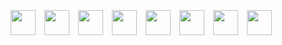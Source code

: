 <p align="left">
  <img src="https://cdn.jsdelivr.net/gh/devicons/devicon/icons/javascript/javascript-original.svg" width="40" height="40" style="margin:5px;"/>
  <img src="https://cdn.jsdelivr.net/gh/devicons/devicon/icons/typescript/typescript-original.svg" width="40" height="40" style="margin:5px;"/>
  <img src="https://cdn.jsdelivr.net/gh/devicons/devicon/icons/html5/html5-original.svg" width="40" height="40" style="margin:5px;"/>
  <img src="https://cdn.jsdelivr.net/gh/devicons/devicon/icons/css3/css3-original.svg" width="40" height="40" style="margin:5px;"/>
  <img src="https://cdn.jsdelivr.net/gh/devicons/devicon/icons/python/python-original.svg" width="40" height="40" style="margin:5px;"/>
  <img src="https://cdn.jsdelivr.net/gh/devicons/devicon/icons/java/java-original.svg" width="40" height="40" style="margin:5px;"/>
  <img src="https://cdn.jsdelivr.net/gh/devicons/devicon/icons/csharp/csharp-original.svg" width="40" height="40" style="margin:5px;"/>
  <img src="https://cdn.jsdelivr.net/gh/devicons/devicon/icons/cplusplus/cplusplus-original.svg" width="40" height="40" style="margin:5px;"/>
</p>
